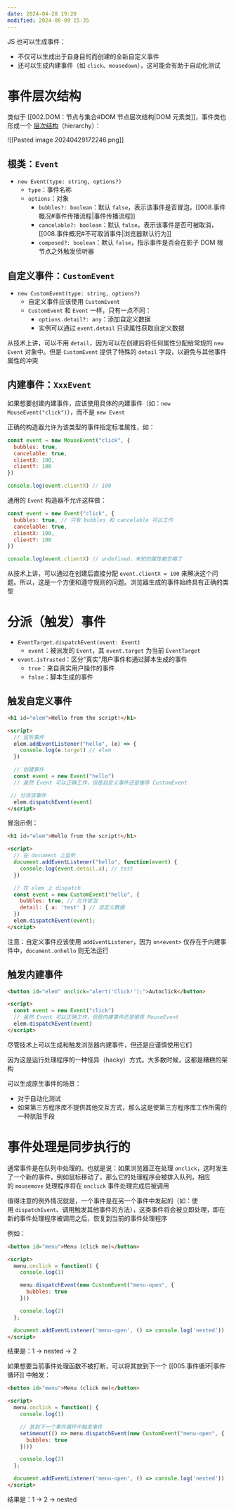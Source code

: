 ```yaml
---
date: 2024-04-28 19:20
modified: 2024-08-09 15:35
---
```


JS 也可以生成事件：

- 不仅可以生成出于自身目的而创建的全新自定义事件
- 还可以生成内建事件（如 `click`、`mousedown`），这可能会有助于自动化测试

# 事件层次结构

类似于 [[002.DOM：节点与集合#DOM 节点层次结构|DOM 元素类]]，事件类也形成一个 [层次结构](https://www.w3.org/TR/uievents/)（hierarchy）：

![[Pasted image 20240429172246.png]]

## 根类：`Event`

- `new Event(type: string, options?)`
	- `type`：事件名称
	- `options`：对象
		- `bubbles?: boolean`：默认 `false`，表示该事件是否冒泡，[[008.事件概况#事件传播流程|事件传播流程]]
		- `cancelable?: boolean`：默认 `false`，表示该事件是否可被取消，[[008.事件概况#不可取消事件|浏览器默认行为]]
		- `composed?: boolean`：默认 `false`，指示事件是否会在影子 DOM 根节点之外触发侦听器

## 自定义事件：`CustomEvent`

- `new CustomEvent(type: string, options?)`
	- 自定义事件应该使用 `CustomEvent`
	- `CustomEvent` 和 `Event` 一样，只有一点不同：
		- `options.detail?: any`：添加自定义数据
		- 实例可以通过 `event.detail` 只读属性获取自定义数据

从技术上讲，可以不用 `detail`，因为可以在创建后将任何属性分配给常规的 `new Event` 对象中。但是 `CustomEvent` 提供了特殊的 `detail` 字段，以避免与其他事件属性的冲突

## 内建事件：`XxxEvent`

如果想要创建内建事件，应该使用具体的内建事件（如：`new MouseEvent("click")`），而不是 `new Event`

正确的构造器允许为该类型的事件指定标准属性，如：

```js
const event = new MouseEvent("click", {
  bubbles: true,
  cancelable: true,
  clientX: 100,
  clientY: 100
})

console.log(event.clientX) // 100
```

通用的 `Event` 构造器不允许这样做：

```js
const event = new Event("click", {
  bubbles: true, // 只有 bubbles 和 cancelable 可以工作
  cancelable: true,
  clientX: 100,
  clientY: 100
})

console.log(event.clientX) // undefined，未知的属性被忽略了
```

从技术上讲，可以通过在创建后直接分配 `event.clientX = 100` 来解决这个问题。所以，这是一个方便和遵守规则的问题。浏览器生成的事件始终具有正确的类型

# 分派（触发）事件

- `EventTarget.dispatchEvent(event: Event)`
	- `event`：被派发的 `Event`，其 `event.target` 为当前 `EventTarget`
- `event.isTrusted`：区分“真实”用户事件和通过脚本生成的事件
	- `true`：来自真实用户操作的事件
	- `false`：脚本生成的事件

## 触发自定义事件

```html
<h1 id="elem">Hello from the script!</h1>

<script>
  // 监听事件
  elem.addEventListener("hello", (e) => {
    console.log(e.target) // elem
  })

  // 创建事件
  const event = new Event("hello")
  // 虽然 Event 可以正确工作，但是自定义事件还是推荐 CustomEvent

 // 分派该事件
  elem.dispatchEvent(event)
</script>
```

冒泡示例：

```html
<h1 id="elem">Hello from the script!</h1>

<script>
  // 在 document 上监听
  document.addEventListener("hello", function(event) {
    console.log(event.detail.a); // test
  })

  // 在 elem 上 dispatch
  const event = new CustomEvent("hello", {
    bubbles: true, // 允许冒泡
    detail: { a: 'test' } // 自定义数据
  })
  elem.dispatchEvent(event);
</script>
```

注意：自定义事件应该使用 `addEventListener`，因为 `on<event>` 仅存在于内建事件中，`document.onhello` 则无法运行

## 触发内建事件

```html
<button id="elem" onclick="alert('Click!');">Autoclick</button>

<script>
  const event = new Event("click")
  // 虽然 Event 可以正确工作，但是内建事件还是推荐 MouseEvent
  elem.dispatchEvent(event)
</script>
```

尽管技术上可以生成和触发浏览器内建事件，但还是应谨慎使用它们

因为这是运行处理程序的一种怪异（hacky）方式。大多数时候，这都是糟糕的架构

可以生成原生事件的场景：

- 对于自动化测试
- 如果第三方程序库不提供其他交互方式，那么这是使第三方程序库工作所需的一种肮脏手段

# 事件处理是同步执行的

通常事件是在队列中处理的。也就是说：如果浏览器正在处理 `onclick`，这时发生了一个新的事件，例如鼠标移动了，那么它的处理程序会被排入队列，相应的 `mousemove` 处理程序将在 `onclick` 事件处理完成后被调用

值得注意的例外情况就是，一个事件是在另一个事件中发起的（如：使用 `dispatchEvent`、调用触发其他事件的方法），这类事件将会被立即处理，即在新的事件处理程序被调用之后，恢复到当前的事件处理程序

例如：

```html
<button id="menu">Menu (click me)</button>

<script>
  menu.onclick = function() {
    console.log(1)

    menu.dispatchEvent(new CustomEvent("menu-open", {
      bubbles: true
    }))

    console.log(2)
  };

  document.addEventListener('menu-open', () => console.log('nested'))
</script>
```

结果是：1 -> nested -> 2

如果想要当前事件处理函数不被打断，可以将其放到下一个 [[005.事件循环|事件循环]] 中触发：

```html
<button id="menu">Menu (click me)</button>

<script>
  menu.onclick = function() {
    console.log(1)

    // 放到下一个事件循环中触发事件
    setimeout(() => menu.dispatchEvent(new CustomEvent("menu-open", {
      bubbles: true
    })))

    console.log(2)
  };

  document.addEventListener('menu-open', () => console.log('nested'))
</script>
```

结果是：1 -> 2 -> nested
